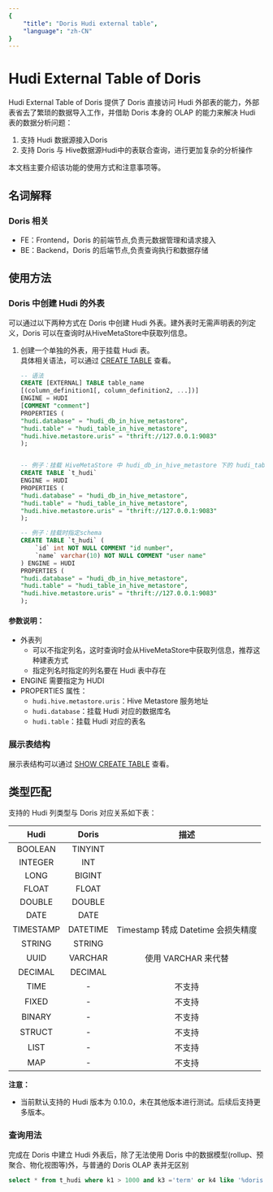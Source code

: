 ```yaml
---
{
    "title": "Doris Hudi external table",
    "language": "zh-CN"
}
---
```


<!-- 
Licensed to the Apache Software Foundation (ASF) under one
or more contributor license agreements.  See the NOTICE file
distributed with this work for additional information
regarding copyright ownership.  The ASF licenses this file
to you under the Apache License, Version 2.0 (the
"License"); you may not use this file except in compliance
with the License.  You may obtain a copy of the License at

  http://www.apache.org/licenses/LICENSE-2.0

Unless required by applicable law or agreed to in writing,
software distributed under the License is distributed on an
"AS IS" BASIS, WITHOUT WARRANTIES OR CONDITIONS OF ANY
KIND, either express or implied.  See the License for the
specific language governing permissions and limitations
under the License.
-->

# Hudi External Table of Doris

Hudi External Table of Doris 提供了 Doris 直接访问 Hudi 外部表的能力，外部表省去了繁琐的数据导入工作，并借助 Doris 本身的 OLAP 的能力来解决 Hudi 表的数据分析问题：

1. 支持 Hudi 数据源接入Doris
2. 支持 Doris 与 Hive数据源Hudi中的表联合查询，进行更加复杂的分析操作

本文档主要介绍该功能的使用方式和注意事项等。

## 名词解释

### Doris 相关

* FE：Frontend，Doris 的前端节点,负责元数据管理和请求接入
* BE：Backend，Doris 的后端节点,负责查询执行和数据存储

## 使用方法

### Doris 中创建 Hudi 的外表

可以通过以下两种方式在 Doris 中创建 Hudi 外表。建外表时无需声明表的列定义，Doris 可以在查询时从HiveMetaStore中获取列信息。

1. 创建一个单独的外表，用于挂载 Hudi 表。  
   具体相关语法，可以通过 [CREATE TABLE](../../sql-manual/sql-reference/Data-Definition-Statements/Create/CREATE-TABLE.md) 查看。

    ```sql
    -- 语法
    CREATE [EXTERNAL] TABLE table_name
    [(column_definition1[, column_definition2, ...])]
    ENGINE = HUDI
    [COMMENT "comment"]
    PROPERTIES (
    "hudi.database" = "hudi_db_in_hive_metastore",
    "hudi.table" = "hudi_table_in_hive_metastore",
    "hudi.hive.metastore.uris" = "thrift://127.0.0.1:9083"
    );


    -- 例子：挂载 HiveMetaStore 中 hudi_db_in_hive_metastore 下的 hudi_table_in_hive_metastore，挂载时不指定schema。
    CREATE TABLE `t_hudi` 
    ENGINE = HUDI
    PROPERTIES (
    "hudi.database" = "hudi_db_in_hive_metastore",
    "hudi.table" = "hudi_table_in_hive_metastore",
    "hudi.hive.metastore.uris" = "thrift://127.0.0.1:9083"
    );

    -- 例子：挂载时指定schema
    CREATE TABLE `t_hudi` (
        `id` int NOT NULL COMMENT "id number",
        `name` varchar(10) NOT NULL COMMENT "user name"
    ) ENGINE = HUDI
    PROPERTIES (
    "hudi.database" = "hudi_db_in_hive_metastore",
    "hudi.table" = "hudi_table_in_hive_metastore",
    "hudi.hive.metastore.uris" = "thrift://127.0.0.1:9083"
    );
    ```


#### 参数说明：

- 外表列
    - 可以不指定列名，这时查询时会从HiveMetaStore中获取列信息，推荐这种建表方式
    - 指定列名时指定的列名要在 Hudi 表中存在
- ENGINE 需要指定为 HUDI
- PROPERTIES 属性：
    - `hudi.hive.metastore.uris`：Hive Metastore 服务地址
    - `hudi.database`：挂载 Hudi 对应的数据库名
    - `hudi.table`：挂载 Hudi 对应的表名

### 展示表结构

展示表结构可以通过 [SHOW CREATE TABLE](../../sql-manual/sql-reference/Show-Statements/SHOW-CREATE-TABLE.md) 查看。

## 类型匹配

支持的 Hudi 列类型与 Doris 对应关系如下表：

|  Hudi  | Doris  |             描述              |
| :------: | :----: | :-------------------------------: |
|   BOOLEAN  | TINYINT  |                         |
|   INTEGER   |  INT  |                       |
|   LONG | BIGINT |              |
|   FLOAT   | FLOAT |  |
|   DOUBLE  | DOUBLE |  |
|   DATE  | DATE |  |
|   TIMESTAMP   |  DATETIME  | Timestamp 转成 Datetime 会损失精度 |
|   STRING   |  STRING  |                                   |
|   UUID  | VARCHAR | 使用 VARCHAR 来代替 | 
|   DECIMAL  | DECIMAL |  |
|   TIME  | - | 不支持 |
|   FIXED  | - | 不支持 |
|   BINARY  | - | 不支持 |
|   STRUCT  | - | 不支持 |
|   LIST  | - | 不支持 |
|   MAP  | - | 不支持 |

**注意：**
- 当前默认支持的 Hudi 版本为 0.10.0，未在其他版本进行测试。后续后支持更多版本。

### 查询用法

完成在 Doris 中建立 Hudi 外表后，除了无法使用 Doris 中的数据模型(rollup、预聚合、物化视图等)外，与普通的 Doris OLAP 表并无区别

```sql
select * from t_hudi where k1 > 1000 and k3 ='term' or k4 like '%doris';
```
